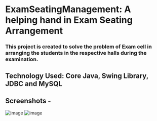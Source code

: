 # ExamSeatingManagement: A helping hand in Exam Seating Arrangement

### This project is created to solve the problem of Exam cell in arranging the students in the respective halls during the examination.

## Technology Used: Core Java, Swing Library, JDBC and MySQL 

## Screenshots - 
![image](https://github.com/harsh-kamde/ExamSeatingManagement/assets/105597593/eee24996-b078-4717-8a63-cec8e5b44cfc)
![image](https://github.com/harsh-kamde/ExamSeatingManagement/assets/105597593/aeee852c-ce70-487e-8e52-a9f05c2b3867)

